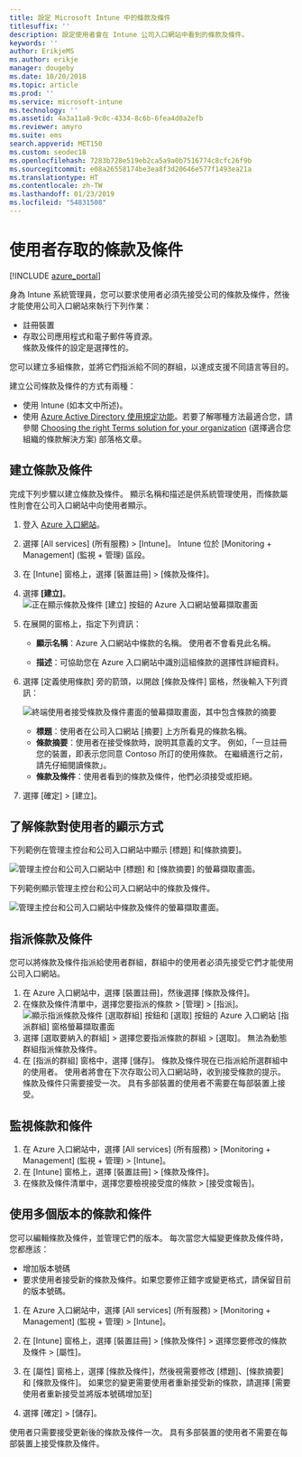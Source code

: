 ```yaml
---
title: 設定 Microsoft Intune 中的條款及條件
titlesuffix: ''
description: 設定使用者會在 Intune 公司入口網站中看到的條款及條件。
keywords: ''
author: ErikjeMS
ms.author: erikje
manager: dougeby
ms.date: 10/20/2018
ms.topic: article
ms.prod: ''
ms.service: microsoft-intune
ms.technology: ''
ms.assetid: 4a3a11a8-9c0c-4334-8c6b-6fea4d0a2efb
ms.reviewer: amyro
ms.suite: ems
search.appverid: MET150
ms.custom: seodec18
ms.openlocfilehash: 7283b728e519eb2ca5a9a0b7516774c8cfc26f9b
ms.sourcegitcommit: e08a26558174be3ea8f3d20646e577f1493ea21a
ms.translationtype: HT
ms.contentlocale: zh-TW
ms.lasthandoff: 01/23/2019
ms.locfileid: "54831508"
---
```

# <a name="terms-and-conditions-for-user-access"></a>使用者存取的條款及條件

[!INCLUDE [azure_portal](./includes/azure_portal.md)]

身為 Intune 系統管理員，您可以要求使用者必須先接受公司的條款及條件，然後才能使用公司入口網站來執行下列作業：
- 註冊裝置
- 存取公司應用程式和電子郵件等資源。    
條款及條件的設定是選擇性的。

您可以建立多組條款，並將它們指派給不同的群組，以達成支援不同語言等目的。

建立公司條款及條件的方式有兩種：
- 使用 Intune (如本文中所述)。
- 使用 [Azure Active Directory 使用規定功能](https://docs.microsoft.com/azure/active-directory/governance/active-directory-tou)。若要了解哪種方法最適合您，請參閱 [Choosing the right Terms solution for your organization](https://go.microsoft.com/fwlink/?linkid=2010506&clcid=0x409) (選擇適合您組織的條款解決方案) 部落格文章。 

## <a name="create-terms-and-conditions"></a>建立條款及條件
完成下列步驟以建立條款及條件。 顯示名稱和描述是供系統管理使用，而條款屬性則會在公司入口網站中向使用者顯示。

1. 登入 [Azure 入口網站](https://portal.azure.com)。
2. 選擇 [All services] (所有服務) > [Intune]。 Intune 位於 [Monitoring + Management] (監視 + 管理) 區段。
3. 在 [Intune] 窗格上，選擇 [裝置註冊] > [條款及條件]。
2. 選擇 **[建立]**。
![正在顯示條款及條件 [建立] 按鈕的 Azure 入口網站螢幕擷取畫面](media/terms-create-terms.png)
3. 在展開的窗格上，指定下列資訊：

   - **顯示名稱**：Azure 入口網站中條款的名稱。 使用者不會看見此名稱。

   - **描述**：可協助您在 Azure 入口網站中識別這組條款的選擇性詳細資料。

4. 選擇 [定義使用條款] 旁的箭頭，以開啟 [條款及條件] 窗格，然後輸入下列資訊：

   ![終端使用者接受條款及條件畫面的螢幕擷取畫面，其中包含條款的摘要](./media/terms-summary-create.png)

   - **標題**：使用者在公司入口網站 [摘要] 上方所看見的條款名稱。
   - **條款摘要**：使用者在接受條款時，說明其意義的文字。 例如，「一旦註冊您的裝置，即表示您同意 Contoso 所訂的使用條款。 在繼續進行之前，請先仔細閱讀條款」。
   - **條款及條件**：使用者看到的條款及條件，他們必須接受或拒絕。

5. 選擇 [確定] > [建立]。

## <a name="see-how-terms-are-displayed-to-your-users"></a>了解條款對使用者的顯示方式
下列範例在管理主控台和公司入口網站中顯示 [標題] 和[條款摘要]。

![管理主控台和公司入口網站中 [標題] 和 [條款摘要] 的螢幕擷取畫面。](./media/terms-summary-terms.png)

下列範例顯示管理主控台和公司入口網站中的條款及條件。

![管理主控台和公司入口網站中條款及條件的螢幕擷取畫面。](./media/terms-properties-terms.png)

## <a name="assign-terms-and-conditions"></a>指派條款及條件

您可以將條款及條件指派給使用者群組，群組中的使用者必須先接受它們才能使用公司入口網站。

1. 在 Azure 入口網站中，選擇 [裝置註冊]，然後選擇 [條款及條件]。
2. 在條款及條件清單中，選擇您要指派的條款 > [管理] > [指派]。
![顯示指派條款及條件 [選取群組] 按鈕和 [選取] 按鈕的 Azure 入口網站 [指派群組] 窗格螢幕擷取畫面](media/terms-assign-groups.png)
3. 選擇 [選取要納入的群組] > 選擇您要指派條款的群組 > [選取]。 無法為動態群組指派條款及條件。
4. 在 [指派的群組] 窗格中，選擇 [儲存]。  條款及條件現在已指派給所選群組中的使用者。 使用者將會在下次存取公司入口網站時，收到接受條款的提示。 條款及條件只需要接受一次。 具有多部裝置的使用者不需要在每部裝置上接受。


## <a name="monitor-terms-and-conditions"></a>監視條款和條件

1. 在 Azure 入口網站中，選擇 [All services] (所有服務) > [Monitoring + Management] (監視 + 管理) > [Intune]。 
1. 在 [Intune] 窗格上，選擇 [裝置註冊] > [條款及條件]。
2. 在條款及條件清單中，選擇您要檢視接受度的條款 > [接受度報告]。

## <a name="work-with-multiple-versions-of-terms-and-conditions"></a>使用多個版本的條款和條件
您可以編輯條款及條件，並管理它們的版本。 每次當您大幅變更條款及條件時，您都應該：
- 增加版本號碼
- 要求使用者接受新的條款及條件。如果您要修正錯字或變更格式，請保留目前的版本號碼。

1. 在 Azure 入口網站中，選擇 [All services] (所有服務) > [Monitoring + Management] (監視 + 管理) > [Intune]。

2. 在 [Intune] 窗格上，選擇 [裝置註冊] > [條款及條件] > 選擇您要修改的條款及條件 > [屬性]。

4. 在 [屬性] 窗格上，選擇 [條款及條件]，然後視需要修改 [標題]、[條款摘要] 和 [條款及條件]。 如果您的變更需要使用者重新接受新的條款，請選擇 [需要使用者重新接受並將版本號碼增加至]

4.  選擇 [確定] > [儲存]。

使用者只需要接受更新後的條款及條件一次。 具有多部裝置的使用者不需要在每部裝置上接受條款及條件。
